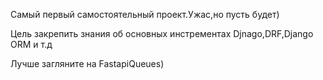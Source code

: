 Самый первый самостоятельный проект.Ужас,но пусть будет)

Цель закрепить знания об основных инстрементах Djnago,DRF,Django ORM и т.д

Лучше загляните на FastapiQueues)
